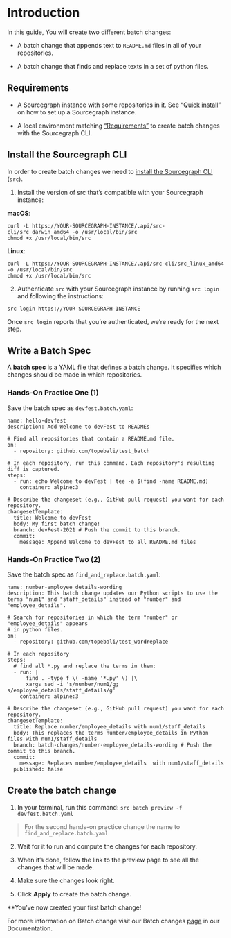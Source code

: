 # Introduction
In this guide, You will create two different batch changes:

- A batch change that appends text to `README.md` files in all of your repositories.

- A batch change that finds and replace texts in a set of python files.

## Requirements
- A Sourcegraph instance with some repositories in it. See “[Quick install](https://docs.sourcegraph.com/#quick-install)” on how to set up a Sourcegraph instance.

- A local environment matching [“Requirements”](https://docs.sourcegraph.com/batch_changes/references/requirements) to create batch changes with the Sourcegraph CLI.

## Install the Sourcegraph CLI
In order to create batch changes we need to [install the Sourcegraph CLI](https://docs.sourcegraph.com/cli) (`src`).

1. Install the version of src that’s compatible with your Sourcegraph instance:

**macOS**:
```
curl -L https://YOUR-SOURCEGRAPH-INSTANCE/.api/src-cli/src_darwin_amd64 -o /usr/local/bin/src
chmod +x /usr/local/bin/src
```
**Linux**:
```
curl -L https://YOUR-SOURCEGRAPH-INSTANCE/.api/src-cli/src_linux_amd64 -o /usr/local/bin/src
chmod +x /usr/local/bin/src
```
2. Authenticate `src` with your Sourcegraph instance by running `src login` and following the instructions:

```src login https://YOUR-SOURCEGRAPH-INSTANCE```

Once `src login` reports that you’re authenticated, we’re ready for the next step.

## Write a Batch Spec
A **batch spec** is a YAML file that defines a batch change. It specifies which changes should be made in which repositories.

### Hands-On Practice One (1)

Save the batch spec as `devfest.batch.yaml`:

``` 
name: hello-devfest
description: Add Welcome to devFest to READMEs

# Find all repositories that contain a README.md file.
on:
  - repository: github.com/topebali/test_batch

# In each repository, run this command. Each repository's resulting diff is captured.
steps:
  - run: echo Welcome to devFest | tee -a $(find -name README.md)
    container: alpine:3

# Describe the changeset (e.g., GitHub pull request) you want for each repository.
changesetTemplate:
  title: Welcome to devFest
  body: My first batch change!
  branch: devFest-2021 # Push the commit to this branch.
  commit:
    message: Append Welcome to devFest to all README.md files
```

### Hands-On Practice Two (2)

Save the batch spec as `find_and_replace.batch.yaml`:

``` 
name: number-employee_details-wording
description: This batch change updates our Python scripts to use the terms "num1" and "staff_details" instead of "number" and "employee_details".

# Search for repositories in which the term "number" or "employee_details" appears
# in python files.
on:
  - repository: github.com/topebali/test_wordreplace

# In each repository
steps:
  # find all *.py and replace the terms in them:
  - run: |
      find . -type f \( -name '*.py' \) |\
      xargs sed -i 's/number/num1/g; s/employee_details/staff_details/g'       
    container: alpine:3

# Describe the changeset (e.g., GitHub pull request) you want for each repository.
changesetTemplate:
  title: Replace number/employee_details with num1/staff_details
  body: This replaces the terms number/employee_details in Python files with num1/staff_details
  branch: batch-changes/number-employee_details-wording # Push the commit to this branch.
  commit:
    message: Replaces number/employee_details  with num1/staff_details
  published: false
```



## Create the batch change
1. In your terminal, run this command:
`src batch preview -f devfest.batch.yaml`

> For the second hands-on practice change the name to `find_and_replace.batch.yaml`

2. Wait for it to run and compute the changes for each repository.

3. When it’s done, follow the link to the preview page to see all the changes that will be made.

4. Make sure the changes look right.

5. Click **Apply** to create the batch change.

**You’ve now created your first batch change!

For more information on Batch change visit our Batch changes [page](https://docs.sourcegraph.com/batch_changes/quickstart) in our Documentation.